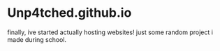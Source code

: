 # Unp4tched.github.io
finally, ive started actually hosting websites!
just some random project i made during school.
